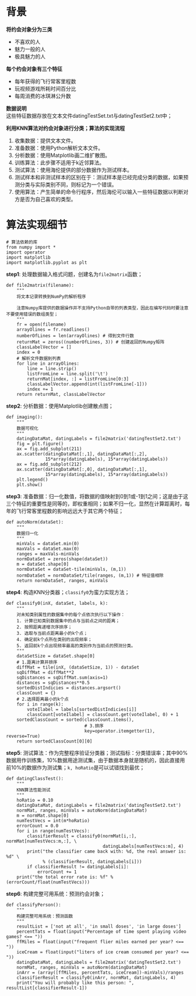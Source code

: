 # 背景
**将约会对象分为三类**
- 不喜欢的人
- 魅力一般的人
- 极具魅力的人

**每个约会对象有三个特征**
- 每年获得的飞行常客里程数
- 玩视频游戏所耗时间百分比
- 每周消费的冰琪淋公升数

**数据说明**  
这些特征数据存放在文本文件datingTestSet.txt与datingTestSet2.txt中；


**利用KNN算法对约会对象进行分类；算法的实现流程**
1. 收集数据：提供文本文件。
2. 准备数据：使用Python解析文本文件。
3. 分析数据：使用Matplotlib画二维扩散图。
4. 训练算法：此步骤不适用于k近邻算法。
5. 测试算法：使用海伦提供的部分数据作为测试样本。
6. 测试样本和非测试样本的区别在于：测试样本是已经完成分类的数据，如果预测分类与实际类别不同，则标记为一个错误。
7. 使用算法：产生简单的命令行程序，然后海伦可以输入一些特征数据以判断对方是否为自己喜欢的类型。

# 算法实现细节
``` python3
# 算法依赖的库
from numpy import *
import operator
import matplotlib
import matplotlib.pyplot as plt
```

**step1**: 处理数据输入格式问题，创建名为`file2matrix`函数；
``` python3
def file2matrix(filename):
    """
    将文本记录转换到NumPy的解析程序
    
    注意Numpy库提供的数据操作并不支持Python自带的列表类型，因此在编写代码时要注意不要使用错误的数组类型；
    """
    fr = open(filename)
    arrayOlines = fr.readlines() 
    numberOfLines = len(arrayOlines) # 得到文件行数
    returnMat = zeros((numberOfLines, 3)) # 创建返回的Numpy矩阵
    classLabelVector = []
    index = 0
    # 解析文件数据到列表
    for line in arrayOlines:
        line = line.strip()
        listFromLine = line.split('\t')
        returnMat[index, :] = listFromLine[0:3]
        classLabelVector.append(int(listFromLine[-1]))
        index += 1
    return returnMat, classLabelVector
```

**step2**: 分析数据：使用Matplotlib创建散点图；
``` python3
def imaging():
    """
    数据可视化
    """
    datingDataMat, datingLabels = file2matrix('datingTestSet2.txt')
    fig = plt.figure()
    ax = fig.add_subplot(211)
    ax.scatter(datingDataMat[:,1], datingDataMat[:,2], 
               15*array(datingLabels), 15*array(datingLabels))
    ax = fig.add_subplot(212)
    ax.scatter(datingDataMat[:,0], datingDataMat[:,1], 
               15*array(datingLabels), 15*array(datingLabels))
    plt.legend()
    plt.show()
```

**step3**: 准备数据：归一化数值，将数据的值映射到0到1或-1到1之间；这是由于这三个特征的重要性是同等的，即权重相同；如果不归一化，显然在计算距离时，每年的飞行常客里程数的影响远远大于其它两个特征；
``` python3
def autoNorm(dataSet):
    """
    数据归一化
    """
    minVals = dataSet.min(0)
    maxVals = dataSet.max(0)
    ranges = maxVals-minVals
    normDataSet = zeros(shape(dataSet))
    m = dataSet.shape[0]
    normDataSet = dataSet-tile(minVals, (m,1))
    normDataSet = normDataSet/tile(ranges, (m,1)) # 特征值相除
    return normDataSet, ranges, minVals
```

**step4**: 构造KNN分类器；`classify0`为蛮力实现方法；
```
def classify0(inX, dataSet, labels, k):
    """
    对未知类别属性的数据集中的每个点依次执行以下操作：
    1. 计算已知类别数据集中的点与当前点之间的距离；
    2. 按照距离递增次序排序；
    3. 选取与当前点距离最小的k个点；
    4. 确定前k个点所在类别的出现频率；
    5. 返回前k个点出现频率最高的类别作为当前点的预测分类。
    """
    dataSetSize = dataSet.shape[0]
    # 1.距离计算并排序
    diffMat = tile(inX, (dataSetSize, 1)) - dataSet
    sqDiffMat = diffMat**2
    sqDistances = sqDiffMat.sum(axis=1)
    distances = sqDistances**0.5
    sortedDistIndicies = distances.argsort()
    classCount = {}
    # 2.选择距离最小的k个点
    for i in range(k):
        voteIlabel = labels[sortedDistIndicies[i]]
        classCount[voteIlabel] = classCount.get(voteIlabel, 0) + 1
    sortedClassCount = sorted(classCount.items(), 
                              # 3.排序
                              key=operator.itemgetter(1), reverse=True)
    return sortedClassCount[0][0]
```

**step5**: 测试算法：作为完整程序验证分类器；测试指标：分类错误率；其中90%数据用作训练集，10%数据用途测试集，由于数据本身就是随机的，因此直接用前10%的数据作为测试集；`k, hoRatio`是可以试错找到最优；
``` python3
def datingClassTest():
    """
    KNN算法性能测试
    """
    hoRatio = 0.10
    datingDataMat, datingLabels = file2matrix('datingTestSet2.txt')
    normMat, ranges, minVals = autoNorm(datingDataMat)
    m = normMat.shape[0]
    numTestVecs = int(m*hoRatio)
    errorCount = 0.0
    for i in range(numTestVecs):
        classifierResult = classify0(normMat[i,:], normMat[numTestVecs:m,:], \
                                     datingLabels[numTestVecs:m], 4)
        print("the classifier came back with: %d, the real answer is: %d" \
              % (classifierResult, datingLabels[i]))
        if classifierResult != datingLabels[i]:
            errorCount += 1
    print("the total error rate is: %f" % (errorCount/float(numTestVecs)))
```

**step6**: 构建完整可用系统：预测约会对象；
``` python3
def classifyPerson():
    """
    构建完整可用系统：预测函数
    """
    resultList = ['not at all', 'in small doses', 'in large doses']
    percentTats = float(input("Percentage of time spent playing video games? <== "))
    ffMiles = float(input("frequent flier miles earned per year? <== "))
    iceCream = float(input("liters of ice cream consumed per year? <== "))
    datingDataMat, datingLabels = file2matrix('datingTestSet2.txt')
    normMat, ranges, minVals = autoNorm(datingDataMat)
    inArr = (array([ffMiles, percentTats, iceCream])-minVals)/ranges
    classifierResult = classify0(inArr, normMat, datingLabels, 4)
    print("You will probably like this person: ", resultList[classifierResult-1])
```
